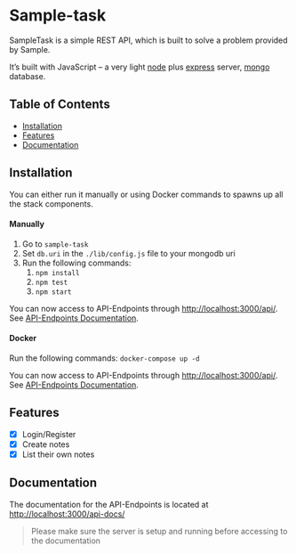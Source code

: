 # Sample-task

SampleTask is a simple REST API, which is built to solve a problem provided by Sample.

It’s built with JavaScript – a very light [node](https://nodejs.org) plus [express](http://expressjs.com) server, [mongo](https://www.mongodb.com/) database.

## Table of Contents

- [Installation](#installation)
- [Features](#features)
- [Documentation](#documentation)

## Installation

You can either run it manually or using Docker commands to spawns up all the stack components.

#### Manually

1. Go to `sample-task`
2. Set `db.uri` in the `./lib/config.js` file to your mongodb uri
3. Run the following commands:
    1. `npm install`
    2. `npm test`
    3. `npm start`

You can now access to API-Endpoints through [http://localhost:3000/api/](http://localhost:3000/api/). See [API-Endpoints Documentation](#documentation).

#### Docker

Run the following commands: `docker-compose up -d`

You can now access to API-Endpoints through [http://localhost:3000/api/](http://localhost:3000/api/). See [API-Endpoints Documentation](#documentation).

## Features

- [x] Login/Register
- [x] Create notes
- [x] List their own notes

## Documentation

The documentation for the API-Endpoints is located at [http://localhost:3000/api-docs/](http://localhost:3000/api-docs/)

> Please make sure the server is setup and running before accessing to the documentation 
